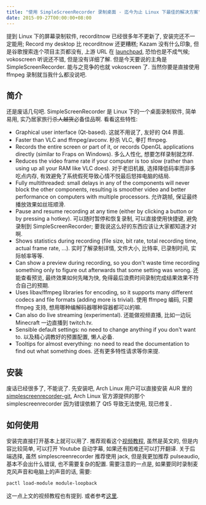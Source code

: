 ```yaml
---
title: "使用 SimpleScreenRecorder 录制桌面 - 迄今为止 Linux 下最佳的解决方案"
date: 2015-09-27T00:00:00+08:00
---
```


提到 Linux 下的屏幕录制软件, recorditnow 已经很多年不更新了, 安装完还不一定能用; Record my desktop 比 recorditnow 还更糟糕; Kazam 没有什么印象, 但是谷歌搜索连个项目主页都没有, 上游 URL 在 [launchpad](https://launchpad.net/kazam), 恐怕也是不成气候; vokoscreen 听说还不错, 但是没有详细了解. 但是今天要说的主角是 SimpleScreenRecorder. 能与之竞争的也就 vokoscreen 了. 当然你要是直接使用 ffmpeg 录制就当我什么都没说吧.  

## 简介

还是废话几句吧. SimpleScreenRecorder 是 Linux 下的一个桌面录制软件, 简单易用, 实乃居家旅行~~杀人越货~~必备佳品啊. 看看这些特性: 

  * Graphical user interface (Qt-based). 这就不用说了, 友好的 Qt4 界面.
  * Faster than VLC and ffmpeg/avconv. 秒杀 VLC, 拳打 ffmpeg.
  * Records the entire screen or part of it, or records OpenGL applications directly (similar to Fraps on Windows). 多么人性化, 想要怎样录制就怎样.
  * Reduces the video frame rate if your computer is too slow (rather than using up all your RAM like VLC does). 对于老旧机器, 选择降低码率而非多吃点内存, 有效避免了系统假死导致心情不悦最后怒摔电脑的结局.
  * Fully multithreaded: small delays in any of the components will never block the other components, resulting is smoother video and better performance on computers with multiple processors. 允许跳帧, 保证最终播放效果如丝班顺滑.
  * Pause and resume recording at any time (either by clicking a button or by pressing a hotkey). 可以随时暂停和恢复录制, 可以直接使用快捷键, 避免录制到 SimpleScreenRecorder; 要我说这么好的东西应该让大家都知道才对啊.
  * Shows statistics during recording (file size, bit rate, total recording time, actual frame rate, ...). 实时了解录制详情, 文件大小, 比特率, 已录制时间, 实际帧率等等.
  * Can show a preview during recording, so you don't waste time recording something only to figure out afterwards that some setting was wrong. 还能查看预览, 最终效果如何先睹为快, 免得最后浪费时间录制完成结果效果不符合自己的预期.
  * Uses libav/ffmpeg libraries for encoding, so it supports many different codecs and file formats (adding more is trivial). 使用 ffmpeg 编码, 只要 ffmpeg 支持, 想用哪种编解码器哪种容器都可以的嘛.
  * Can also do live streaming (experimental). 还能做视频直播, 比如一边玩 Minecraft 一边直播到 twitch.tv.
  * Sensible default settings: no need to change anything if you don't want to. 以及精心调教好的预置配置, 懒人必备.
  * Tooltips for almost everything: no need to read the documentation to find out what something does. 还有更多特性请求等你来提. 

## 安装

废话已经很多了, 不能说了. 先安装吧, Arch Linux 用户可以直接安装 AUR 里的 [simplescreenrecorder-git](https://aur.archlinux.org/packages/simplescreenrecorder-git/), Arch Linux 官方源提供的那个 simplescreenrecorder 因为错误依赖了 Qt5 导致无法使用, 现已修复．

## 如何使用

安装完直接打开基本上就可以用了. 推荐观看这个[视频教程](https://www.youtube.com/watch?v=PC68a2IT6qA), 虽然是英文的, 但是内容比较简单, 可以打开 Youtube 自动字幕, 如果还有困难还可以打开翻译. 关于后端选择, 虽然 simplescreenrecorder 推荐使用 jack, 但是我更加推荐 pulseaudio, 基本不会出什么错误, 也不需要复杂的配置. 需要注意的一点是, 如果要同时录制麦克风声音和电脑上的声音的话, 需要: 

```bash
pactl load-module module-loopback
```

这一点上文的视频教程也有提到. 或者参考[这里](http://www.maartenbaert.be/simplescreenrecorder/recording-game-audio/#the-easy-way).
